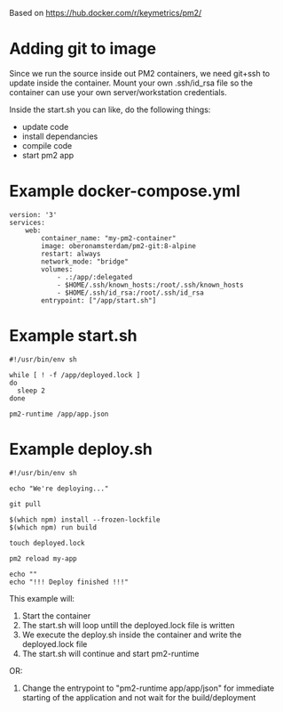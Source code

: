 Based on https://hub.docker.com/r/keymetrics/pm2/

# Adding git to image

Since we run the source inside out PM2 containers, we need git+ssh to update inside the container.
Mount your own .ssh/id_rsa file so the container can use your own server/workstation credentials.

Inside the start.sh you can like, do the following things:
* update code
* install dependancies
* compile code
* start pm2 app

# Example docker-compose.yml
```
version: '3'
services:
    web:
        container_name: "my-pm2-container"
        image: oberonamsterdam/pm2-git:8-alpine
        restart: always
        network_mode: "bridge"
        volumes:
            - .:/app/:delegated
            - $HOME/.ssh/known_hosts:/root/.ssh/known_hosts
            - $HOME/.ssh/id_rsa:/root/.ssh/id_rsa
        entrypoint: ["/app/start.sh"]
```

# Example start.sh
```
#!/usr/bin/env sh

while [ ! -f /app/deployed.lock ]
do
  sleep 2
done

pm2-runtime /app/app.json

```

# Example deploy.sh
```
#!/usr/bin/env sh

echo "We're deploying..."

git pull

$(which npm) install --frozen-lockfile
$(which npm) run build

touch deployed.lock

pm2 reload my-app

echo ""
echo "!!! Deploy finished !!!"

```

This example will:
1. Start the container
2. The start.sh will loop untill the deployed.lock file is written
3. We execute the deploy.sh inside the container and write the deployed.lock file
4. The start.sh will continue and start pm2-runtime

OR:

1. Change the entrypoint to "pm2-runtime app/app/json" for immediate starting of the application and not wait for the build/deployment